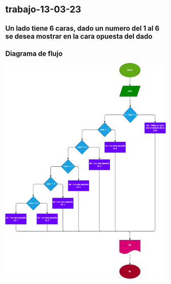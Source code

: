 # trabajo-13-03-23
## Un lado tiene 6 caras, dado un numero del 1 al 6 se desea mostrar en la cara opuesta del dado
## Diagrama de flujo

![Diagrama de flujo](dado.png "diagrama de flujo")
